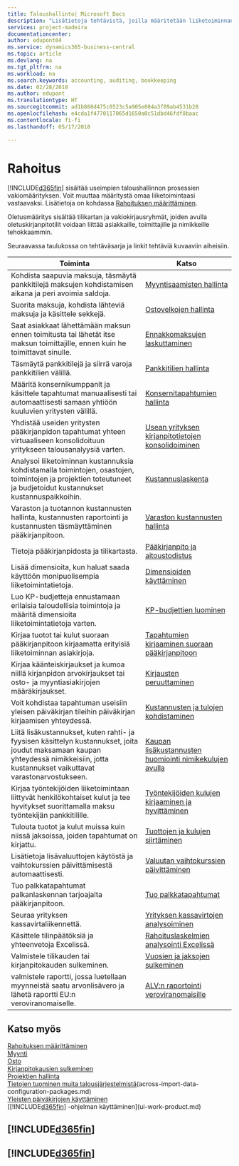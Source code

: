 ```yaml
---
title: Taloushallinto| Microsoft Docs
description: "Lisätietoja tehtävistä, joilla määritetään liiketoiminnan taloushallinto laskentatoimen, tilintarkastuksen tai kirjanpidon tarpeita varten."
services: project-madeira
documentationcenter: 
author: edupont04
ms.service: dynamics365-business-central
ms.topic: article
ms.devlang: na
ms.tgt_pltfrm: na
ms.workload: na
ms.search.keywords: accounting, auditing, bookkeeping
ms.date: 02/28/2018
ms.author: edupont
ms.translationtype: HT
ms.sourcegitcommit: ad1b888d475c0523c5a905e804a3f89ab4531b28
ms.openlocfilehash: e4cda1f4770117065d1650a0c51dbd46fdf8baac
ms.contentlocale: fi-fi
ms.lasthandoff: 05/17/2018

---
```

# <a name="finance"></a>Rahoitus
[!INCLUDE[d365fin](includes/d365fin_md.md)] sisältää useimpien taloushallinnon prosessien vakiomäärityksen. Voit muuttaa määritystä omaa liiketoimintaasi vastaavaksi. Lisätietoja on kohdassa [Rahoituksen määrittäminen](finance-setup-finance.md).

Oletusmääritys sisältää tilikartan ja vakiokirjausryhmät, joiden avulla oletuskirjanpitotilit voidaan liittää asiakkaille, toimittajille ja nimikkeille tehokkaammin.  

Seuraavassa taulukossa on tehtäväsarja ja linkit tehtäviä kuvaaviin aiheisiin.  

| Toiminta | Katso |
| --- | --- |
| Kohdista saapuvia maksuja, täsmäytä pankkitilejä maksujen kohdistamisen aikana ja peri avoimia saldoja. |[Myyntisaamisten hallinta](receivables-manage-receivables.md) |
| Suorita maksuja, kohdista lähteviä maksuja ja käsittele sekkejä. |[Ostovelkojen hallinta](payables-manage-payables.md) |
|Saat asiakkaat lähettämään maksun ennen toimitusta tai lähetät itse maksun toimittajille, ennen kuin he toimittavat sinulle.|[Ennakkomaksujen laskuttaminen](finance-invoice-prepayments.md)|
| Täsmäytä pankkitilejä ja siirrä varoja pankkitilien välillä. |[Pankkitilien hallinta](bank-manage-bank-accounts.md) |
|Määritä konsernikumppanit ja käsittele tapahtumat manuaalisesti tai automaattisesti samaan yhtiöön kuuluvien yritysten välillä.|[Konsernitapahtumien hallinta](intercompany-manage.md)|
|Yhdistää useiden yritysten pääkirjanpidon tapahtumat yhteen virtuaaliseen konsolidoituun yritykseen talousanalyysiä varten.|[Usean yrityksen kirjanpitotietojen konsolidoiminen](finance-consolidated-company-reporting.md)|
|Analysoi liiketoiminnan kustannuksia kohdistamalla toimintojen, osastojen, toimintojen ja projektien toteutuneet ja budjetoidut kustannukset kustannuspaikkoihin.|[Kustannuslaskenta](finance-manage-cost-accounting.md)|
|Varaston ja tuotannon kustannusten hallinta, kustannusten raportointi ja kustannusten täsmäyttäminen pääkirjanpitoon.|[Varaston kustannusten hallinta](finance-manage-inventory-costs.md)|
| Tietoja pääkirjanpidosta ja tilikartasta. |[Pääkirjanpito ja aitoustodistus](finance-general-ledger.md) |
| Lisää dimensioita, kun haluat saada käyttöön monipuolisempia liiketoimintatietoja. |[Dimensioiden käyttäminen](finance-dimensions.md) |
| Luo KP-budjetteja ennustamaan erilaisia taloudellisia toimintoja ja määritä dimensioita liiketoimintatietoja varten. |[KP-budjettien luominen](finance-how-create-budgets.md) |
|Kirjaa tuotot tai kulut suoraan pääkirjanpitoon kirjaamatta erityisiä liiketoiminnan asiakirjoja.|[Tapahtumien kirjaaminen suoraan pääkirjanpitoon](finance-how-post-transactions-directly.md)|
|Kirjaa käänteiskirjaukset ja kumoa niillä kirjanpidon arvokirjaukset tai osto- ja myyntiasiakirjojen määräkirjaukset. |[Kirjausten peruuttaminen](finance-how-reverse-journal-posting.md)|
|Voit kohdistaa tapahtuman useisiin yleisen päiväkirjan tileihin päiväkirjan kirjaamisen yhteydessä. |[Kustannusten ja tulojen kohdistaminen](year-allocate-costs-income.md) |
| Liitä lisäkustannukset, kuten rahti- ja fyysisen käsittelyn kustannukset, joita joudut maksamaan kaupan yhteydessä nimikkeisiin, jotta kustannukset vaikuttavat varastonarvostukseen. |[Kaupan lisäkustannusten huomiointi nimikekulujen avulla](payables-how-assign-item-charges.md) |
|Kirjaa työntekijöiden liiketoimintaan liittyvät henkilökohtaiset kulut ja tee hyvitykset suorittamalla maksu työntekijän pankkitilille.|[Työntekijöiden kulujen kirjaaminen ja hyvittäminen](finance-how-record-reimburse-employee-expenses.md)|
| Tulouta tuotot ja kulut muissa kuin niissä jaksoissa, joiden tapahtumat on kirjattu. |[Tuottojen ja kulujen siirtäminen](finance-how-defer-revenue-expenses.md)|
|Lisätietoja lisävaluuttojen käytöstä ja vaihtokurssien päivittämisestä automaattisesti. |[Valuutan vaihtokurssien päivittäminen](finance-how-update-currencies.md)|
| Tuo palkkatapahtumat palkanlaskennan tarjoajalta pääkirjanpitoon. |[Tuo palkkatapahtumat](finance-how-import-payroll-transactions.md)|
| Seuraa yrityksen kassavirtaliikennettä. |[Yrityksen kassavirtojen analysoiminen](finance-analyze-cash-flow.md) |
| Käsittele tilinpäätöksiä ja yhteenvetoja Excelissä. |[Rahoituslaskelmien analysointi Excelissä](finance-analyze-excel.md) |
| Valmistele tilikauden tai kirjanpitokauden sulkeminen. |[Vuosien ja jaksojen sulkeminen](year-close-years-periods.md) |
|valmistele raportti, jossa luetellaan myynneistä saatu arvonlisävero ja lähetä raportti EU:n veroviranomaiselle. | [ALV:n raportointi veroviranomaisille](finance-how-report-vat.md)|

## <a name="see-also"></a>Katso myös
[Rahoituksen määrittäminen](finance-setup-finance.md)  
[Myynti](sales-manage-sales.md)  
[Osto](purchasing-manage-purchasing.md)  
[Kirjanpitokausien sulkeminen](year-close-years-periods.md)  
[Projektien hallinta](projects-manage-projects.md)    
[Tietojen tuominen muita talousjärjestelmistä](across-import-data-configuration-packages.md)(across-import-data-configuration-packages.md)  
[Yleisten päiväkirjojen käyttäminen](ui-work-general-journals.md)  
[[!INCLUDE[d365fin](includes/d365fin_md.md)] -ohjelman käyttäminen](ui-work-product.md)  

## [!INCLUDE[d365fin](includes/free_trial_md.md)]  
## [!INCLUDE[d365fin](includes/training_link_md.md)]

